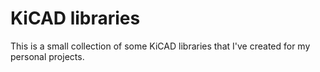 # KiCAD libraries

This is a small collection of some KiCAD libraries that I've created for
my personal projects.